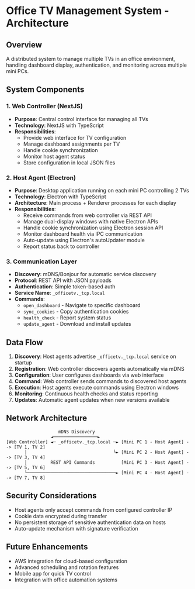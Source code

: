 # Office TV Management System - Architecture

## Overview
A distributed system to manage multiple TVs in an office environment, handling dashboard display, authentication, and monitoring across multiple mini PCs.

## System Components

### 1. Web Controller (NextJS)
- **Purpose**: Central control interface for managing all TVs
- **Technology**: NextJS with TypeScript
- **Responsibilities**:
  - Provide web interface for TV configuration
  - Manage dashboard assignments per TV
  - Handle cookie synchronization
  - Monitor host agent status
  - Store configuration in local JSON files

### 2. Host Agent (Electron)
- **Purpose**: Desktop application running on each mini PC controlling 2 TVs
- **Technology**: Electron with TypeScript
- **Architecture**: Main process + Renderer processes for each display
- **Responsibilities**:
  - Receive commands from web controller via REST API
  - Manage dual-display windows with native Electron APIs
  - Handle cookie synchronization using Electron session API
  - Monitor dashboard health via IPC communication
  - Auto-update using Electron's autoUpdater module
  - Report status back to controller

### 3. Communication Layer
- **Discovery**: mDNS/Bonjour for automatic service discovery
- **Protocol**: REST API with JSON payloads  
- **Authentication**: Simple token-based auth
- **Service Name**: `_officetv._tcp.local`
- **Commands**:
  - `open_dashboard` - Navigate to specific dashboard
  - `sync_cookies` - Copy authentication cookies
  - `health_check` - Report system status
  - `update_agent` - Download and install updates

## Data Flow

1. **Discovery**: Host agents advertise `_officetv._tcp.local` service on startup
2. **Registration**: Web controller discovers agents automatically via mDNS
3. **Configuration**: User configures dashboards via web interface
4. **Command**: Web controller sends commands to discovered host agents
5. **Execution**: Host agents execute commands using Electron windows
6. **Monitoring**: Continuous health checks and status reporting
7. **Updates**: Automatic agent updates when new versions available

## Network Architecture

```
                    mDNS Discovery
                 ◄─────────────────►
[Web Controller] ◄─ _officetv._tcp.local ─► [Mini PC 1 - Host Agent] --> [TV 1, TV 2]
       │                                 └► [Mini PC 2 - Host Agent] --> [TV 3, TV 4]
       │         REST API Commands          [Mini PC 3 - Host Agent] --> [TV 5, TV 6]
       └──────────────────────────────────► [Mini PC 4 - Host Agent] --> [TV 7, TV 8]
```

## Security Considerations

- Host agents only accept commands from configured controller IP
- Cookie data encrypted during transfer
- No persistent storage of sensitive authentication data on hosts
- Auto-update mechanism with signature verification

## Future Enhancements

- AWS integration for cloud-based configuration
- Advanced scheduling and rotation features
- Mobile app for quick TV control
- Integration with office automation systems
